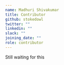 ```yaml
---
name: Madhuri Shivakumar
title: Contributor
github: stokedowl
twitter: ""
linkedin: ""
slack: ""
joining_date: ""
role: contributor
---
```


Still waiting for this
